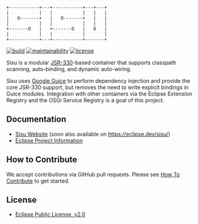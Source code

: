 ```
+-----------+---+-----------+---+---+
|           |   |           |   |   |
|   O-------+   |   O-------+   |   |
|           |   |           |   |   |
+-------O   |   +-------O   |   O   |
|           |   |           |       |
+-----------+---+-----------+-------+
```

[![build](https://github.com/eclipse/sisu.inject/actions/workflows/build.yml/badge.svg?event=push)](https://github.com/eclipse/sisu.inject/actions/workflows/build.yml)
[![maintainability](https://sonarcloud.io/api/project_badges/measure?project=eclipse-sisu_sisu.inject&metric=sqale_rating)](https://sonarcloud.io/summary/overall?id=eclipse-sisu_sisu.inject)
[![license](https://img.shields.io/badge/license-EPL_1.0-blue.svg)](https://www.eclipse.org/legal/epl-v10.html)

Sisu is a modular [JSR-330](https://javax-inject.github.io/javax-inject/)-based container that supports classpath scanning, auto-binding, and dynamic auto-wiring.

Sisu uses [Google Guice](https://github.com/google/guice) to perform dependency injection and provide the core JSR-330 support, but removes the need to write explicit bindings in Guice modules. Integration with other containers via the Eclipse Extension Registry and the OSGi Service Registry is a goal of this project.

## Documentation

* [Sisu Website](https://eclipse.github.io/sisu.inject/) (soon also available on <https://eclipse.dev/sisu/>)
* [Eclipse Project Information](https://projects.eclipse.org/projects/technology.sisu)

## How to Contribute

We accept contributions via GitHub pull requests. Please see [How To Contribute](CONTRIBUTING.md) to get started.

## License

- [Eclipse Public License, v2.0](https://www.eclipse.org/legal/epl-v20.html)